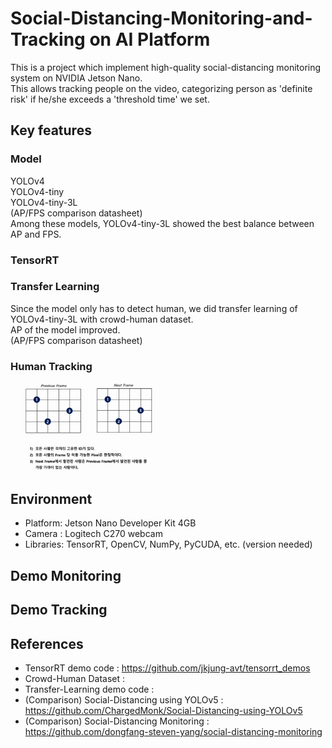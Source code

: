 # Social-Distancing-Monitoring-and-Tracking on AI Platform
This is a project which implement high-quality social-distancing monitoring system on NVIDIA Jetson Nano.  
This allows tracking people on the video, categorizing person as 'definite risk' if he/she exceeds a 'threshold time' we set.

## Key features
### Model
YOLOv4  
YOLOv4-tiny  
YOLOv4-tiny-3L  
(AP/FPS comparison datasheet)  
Among these models, YOLOv4-tiny-3L showed the best balance between AP and FPS.
### TensorRT
  
### Transfer Learning
Since the model only has to detect human, we did transfer learning of YOLOv4-tiny-3L with crowd-human dataset.  
AP of the model improved.  
(AP/FPS comparison datasheet)  
### Human Tracking
<img src="demo/tracking.gif" width="50%" height="50%"></img><br/>

## Environment
* Platform: Jetson Nano Developer Kit 4GB
* Camera : Logitech C270 webcam
* Libraries: TensorRT, OpenCV, NumPy, PyCUDA, etc. (version needed)

## Demo Monitoring


## Demo Tracking


## References
* TensorRT demo code : https://github.com/jkjung-avt/tensorrt_demos
* Crowd-Human Dataset : 
* Transfer-Learning demo code : 
* (Comparison) Social-Distancing using YOLOv5 : https://github.com/ChargedMonk/Social-Distancing-using-YOLOv5
* (Comparison) Social-Distancing Monitoring :  https://github.com/dongfang-steven-yang/social-distancing-monitoring
